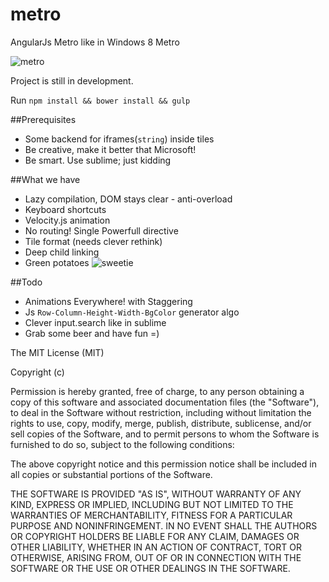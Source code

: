 metro
=====

AngularJs Metro like in Windows 8 Metro

![metro](https://lh4.googleusercontent.com/proxy/uPfCQYcvCKop5uxIX4dsp_D6cibATryeEiIvqwk_pW3AW4zuvZGCF-Ay0Sfnbh-PFLU4YZs22FD0cII40P0E4YT7hm90lnalQKhcuo1F=w426-h239-p)

Project is still in development.

Run `npm install && bower install && gulp`

##Prerequisites
- Some backend for iframes(`string`) inside tiles
- Be creative, make it better that Microsoft!
- Be smart. Use sublime; just kidding

##What we have
- Lazy compilation, DOM stays clear - anti-overload
- Keyboard shortcuts
- Velocity.js animation
- No routing! Single Powerfull directive
- Tile format (needs clever rethink)
- Deep child linking
- Green potatoes ![sweetie](http://imdocuk.com/content/5/0/7/15077/93620808carre_photo_dossier.jpg)

##Todo
- Animations Everywhere! with Staggering
- Js `Row-Column-Height-Width-BgColor` generator algo
- Clever input.search like in sublime
- Grab some beer and have fun =)

The MIT License (MIT)

Copyright (c) <year> <copyright holders>

Permission is hereby granted, free of charge, to any person obtaining a copy
of this software and associated documentation files (the "Software"), to deal
in the Software without restriction, including without limitation the rights
to use, copy, modify, merge, publish, distribute, sublicense, and/or sell
copies of the Software, and to permit persons to whom the Software is
furnished to do so, subject to the following conditions:

The above copyright notice and this permission notice shall be included in
all copies or substantial portions of the Software.

THE SOFTWARE IS PROVIDED "AS IS", WITHOUT WARRANTY OF ANY KIND, EXPRESS OR
IMPLIED, INCLUDING BUT NOT LIMITED TO THE WARRANTIES OF MERCHANTABILITY,
FITNESS FOR A PARTICULAR PURPOSE AND NONINFRINGEMENT. IN NO EVENT SHALL THE
AUTHORS OR COPYRIGHT HOLDERS BE LIABLE FOR ANY CLAIM, DAMAGES OR OTHER
LIABILITY, WHETHER IN AN ACTION OF CONTRACT, TORT OR OTHERWISE, ARISING FROM,
OUT OF OR IN CONNECTION WITH THE SOFTWARE OR THE USE OR OTHER DEALINGS IN
THE SOFTWARE.
